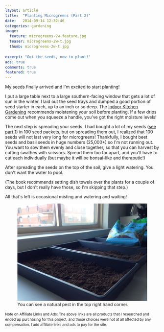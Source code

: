 ```yaml
---
layout: article
title:  "Planting Microgreens (Part 2)"
date:   2014-09-14 12:32:46
categories: gardening
image:
  feature: microgreens-2w-feature.jpg
  teaser: microgreens-2w-t.jpg
  thumb: microgreens-2w-t.jpg

excerpt: "Got the seeds, now to plant!"
ads: true
comments: true
featured: true
---
```


My seeds finally arrived and I'm excited to start planting!

I put a large table next to a large southern-facing window that gets a lot of sun in the winter. I laid out the seed trays and dumped a good portion of seed starter in each, up to an inch or so deep.  The <a href="http://www.amazon.com/gp/product/B00LJBN0YW/ref=as_li_tl?ie=UTF8&camp=1789&creative=390957&creativeASIN=B00LJBN0YW&linkCode=as2&tag=apartmehomest-20&linkId=WKVOZRJB2PD6NVBR">Indoor Kitchen Gardening</a><img src="http://ir-na.amazon-adsystem.com/e/ir?t=apartmehomest-20&l=as2&o=1&a=B00LJBN0YW" width="1" height="1" border="0" alt="" style="border:none !important; margin:0px !important;" /> recommends moistening your soil before planting. If a few drips come out when you squeeze a handle, you've got the right moisture levels! 

The next step is spreading your seeds. I had bought a lot of my seeds ([see part 1](/gardening/growing-microgreens/)) in 100 seed packets, but on spreading them out, I realized that 100 seeds will not last very long for microgreens! Thankfully, I bought beet seeds and basil seeds in huge numbers (25,000+) so I'm not running out. You want to sow them evenly and close together, so that you can harvest by cutting swathes with scissors. Spread them too far apart, and you'll have to cut each individually (but maybe it will be bonsai-like and theraputic!) 

After spreading the seeds on the top of the soil, give a light watering. You don't want the water to pool. 

(The book recommends setting dish towels over the plants for a couple of days, but I don't really have those, so I'm skipping that step.) 

All that's left is occasional misting and watering and waiting!

<figure>
  <img src="/images/planting-microgreens-01-post.jpg"> 
  <figcaption>You can see a natural pest in the top right hand corner.</figcaption>
</figure>



<small>Note on Affiliate Links and Ads: The above links are all products that I researched and ended up purchasing for this project, and those choices were not at all affected by any compensation. I add affiliate links and ads to pay for the site.</small>
